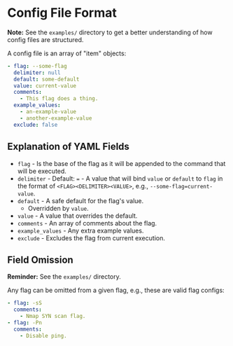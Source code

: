 # Config File Format

**Note:** See the `examples/` directory to get a better understanding
of how config files are structured.

A config file is an array of "item" objects:

```yaml
- flag: --some-flag
  delimiter: null
  default: some-default
  value: current-value
  comments:
    - This flag does a thing.
  example_values:
    - an-example-value
    - another-example-value
  exclude: false
```

## Explanation of YAML Fields

- `flag` - Is the base of the flag as it will be appended
  to the command that will be executed.
- `delimiter` - Default: `=` - A value that will bind `value` or `default` to
  `flag` in the format of `<FLAG><DELIMITER><VALUE>`, e.g.,
  `--some-flag=current-value`.
- `default` - A safe default for the flag's value.
    - Overridden by `value`.
- `value` - A value that overrides the default.
- `comments` - An array of comments about the flag.
- `example_values` - Any extra example values.
- `exclude` - Excludes the flag from current execution.

## Field Omission

**Reminder:** See the `examples/` directory.

Any flag can be omitted from a given flag, e.g., these are valid flag configs:

```yaml
- flag: -sS
  comments:
    - Nmap SYN scan flag.
- flag: -Pn
  comments:
    - Disable ping.
```
